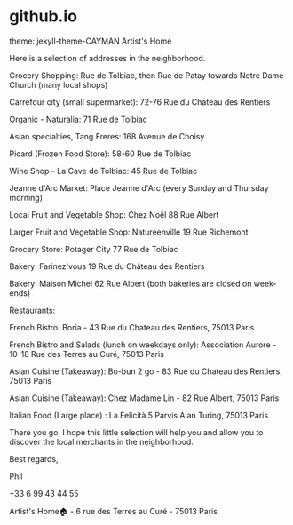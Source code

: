 # github.io
theme: jekyll-theme-CAYMAN
Artist's Home

Here is a selection of addresses in the neighborhood.

Grocery Shopping: Rue de Tolbiac, then Rue de Patay towards Notre Dame Church (many local shops) 

Carrefour city (small supermarket): 72-76 Rue du Chateau des Rentiers 

Organic - Naturalia: 71 Rue de Tolbiac 

Asian specialties, Tang Freres: 168 Avenue de Choisy 

Picard (Frozen Food Store): 58-60 Rue de Tolbiac 

Wine Shop - La Cave de Tolbiac: 45 Rue de Tolbiac 

Jeanne d'Arc Market: Place Jeanne d'Arc (every Sunday and Thursday morning) 

Local Fruit and Vegetable Shop: Chez Noël 88 Rue Albert 

Larger Fruit and Vegetable Shop: Natureenville 19 Rue Richemont 

Grocery Store: Potager City 77 Rue de Tolbiac

Bakery: Farinez'vous 19 Rue du Château des Rentiers

Bakery: Maison Michel 62 Rue Albert (both bakeries are closed on week-ends)

Restaurants:

French Bistro: Boria - 43 Rue du Chateau des Rentiers, 75013 Paris 

French Bistro and Salads (lunch on weekdays only): Association Aurore - 10-18 Rue des Terres au Curé, 75013 Paris 

Asian Cuisine (Takeaway): Bo-bun 2 go - 83 Rue du Chateau des Rentiers, 75013 Paris 

Asian Cuisine (Takeaway): Chez Madame Lin - 82 Rue Albert, 75013 Paris

Italian Food (Large place) : La Felicità 5 Parvis Alan Turing, 75013 Paris

There you go, I hope this little selection will help you and allow you to discover the local merchants in the neighborhood.

Best regards,

Phil

+33 6 99 43 44 55

Artist's Home🏠 - 6 rue des Terres au Curé - 75013 Paris
